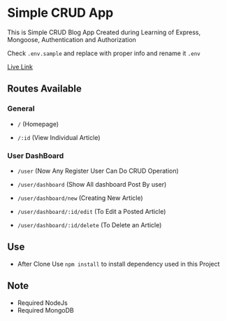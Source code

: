 # Simple CRUD App

This is Simple CRUD Blog App Created during Learning of Express, Mongoose, Authentication and Authorization

Check `.env.sample` and replace with proper info and rename it `.env`

[Live Link](https://personal-blog-crud.herokuapp.com/)

## Routes Available

### General

- `/` (Homepage)

- `/:id` (View Individual Article)

### User DashBoard

- `/user` (Now Any Register User Can Do CRUD Operation)

- `/user/dashboard` (Show All dashboard Post By user)

- `/user/dashboard/new` (Creating New Article)

- `/user/dashboard/:id/edit` (To Edit a Posted Article)

- `/user/dashboard/:id/delete` (To Delete an Article)

## Use

- After Clone Use `npm install` to install dependency used in this Project

## Note

- Required NodeJs
- Required MongoDB
